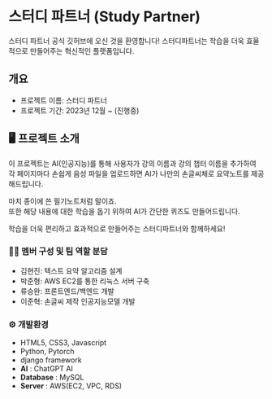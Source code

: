 # 스터디 파트너 (Study Partner)
스터디 파트너 공식 깃허브에 오신 것을 환영합니다!
스터디파트너는 학습을
더욱 효율적으로 만들어주는
혁신적인 플랫폼입니다.

## 개요
- 프로젝트 이름: 스터디 파트너
- 프로젝트 기간: 2023년 12월 ~ (진행중)

## 🖥 프로젝트 소개
이 프로젝트는 AI(인공지능)를 통해
사용자가 강의 이름과 강의 챕터 이름을 추가하여
각 페이지마다 손쉽게 음성 파일을 업로드하면
AI가 나만의 손글씨체로 요약노트를 제공해드립니다.

마치 종이에 쓴 필기노트처럼 말이죠.<br>
또한 해당 내용에 대한 학습을 돕기 위하여
AI가 간단한 퀴즈도 만들어드립니다.

학습을 더욱 편리하고 효과적으로 만들어주는
스터디파트너와 함께하세요!

### 🧑‍💻 멤버 구성 및 팀 역할 분담
 - 김현진: 텍스트 요약 알고리즘 설계
 - 박준형: AWS EC2를 통한 리눅스 서버 구축
 - 류승완: 프론트엔드/백엔드 개발
 - 이준혁: 손글씨 제작 인공지능모델 개발

### ⚙️ 개발환경
 - HTML5, CSS3, Javascript
 - Python, Pytorch
 - django framework
 - **AI** : ChatGPT AI
 - **Database** : MySQL
 - **Server** : AWS(EC2, VPC, RDS)

<!---
seolhyebom/seolhyebom is a ✨ special ✨ repository because its `README.md` (this file) appears on your GitHub profile.
You can click the Preview link to take a look at your changes.
--->
